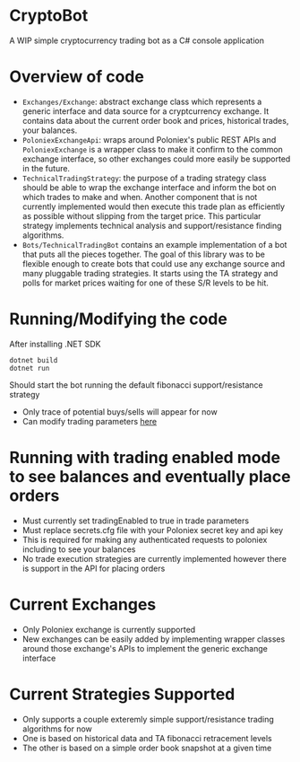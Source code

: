 # CryptoBot
A WIP simple cryptocurrency trading bot as a C# console application

# Overview of code
- ```Exchanges/Exchange```: abstract exchange class which represents a generic interface and data source for a cryptcurrency exchange. It contains data about the current order book and prices, historical trades, your balances.
- ```PoloniexExchangeApi```: wraps around Poloniex's public REST APIs and ```PoloniexExchange``` is a wrapper class to make it confirm to the common exchange interface, so other exchanges could more easily be supported in the future. 
- ```TechnicalTradingStrategy```: the purpose of a trading strategy class should be able to wrap the exchange interface and inform the bot on which trades to make and when. Another component that is not currently implemented would then execute this trade plan as efficiently as possible without slipping from the target price. This particular strategy implements technical analysis and support/resistance finding algorithms.
- ```Bots/TechnicalTradingBot``` contains an example implementation of a bot that puts all the pieces together. The goal of this library was to be flexible enough to create bots that could use any exchange source and many pluggable trading strategies. It starts using the TA strategy and polls for market prices waiting for one of these S/R levels to be hit.

# Running/Modifying the code

After installing .NET SDK
```
dotnet build
dotnet run
```
Should start the bot running the default fibonacci support/resistance strategy

- Only trace of potential buys/sells will appear for now
- Can modify trading parameters [here](https://github.com/lipmas/CryptoBot/blob/master/Constants/TradeParamaters.cs)

# Running with trading enabled mode to see balances and eventually place orders
- Must currently set tradingEnabled to true in trade parameters
- Must replace secrets.cfg file with your Poloniex secret key and api key
- This is required for making any authenticated requests to poloniex including to see your balances
- No trade execution strategies are currently implemented however there is support in the API for placing orders

# Current Exchanges
- Only Poloniex exchange is currently supported
- New exchanges can be easily added by implementing wrapper classes around those exchange's APIs to implement the generic exchange interface

# Current Strategies Supported
- Only supports a couple exteremly simple support/resistance trading algorithms for now
- One is based on historical data and  TA fibonacci retracement levels
- The other is based on a simple order book snapshot at a given time